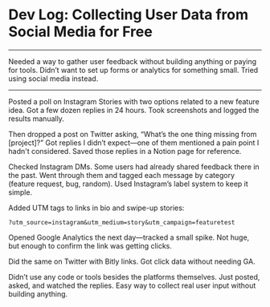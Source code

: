 # Dev Log: Collecting User Data from Social Media for Free

---

Needed a way to gather user feedback without building anything or paying for tools. Didn’t want to set up forms or analytics for something small. Tried using social media instead.

---

Posted a poll on Instagram Stories with two options related to a new feature idea. Got a few dozen replies in 24 hours. Took screenshots and logged the results manually.

Then dropped a post on Twitter asking, “What’s the one thing missing from [project]?” Got replies I didn’t expect—one of them mentioned a pain point I hadn't considered. Saved those replies in a Notion page for reference.

Checked Instagram DMs. Some users had already shared feedback there in the past. Went through them and tagged each message by category (feature request, bug, random). Used Instagram’s label system to keep it simple.

Added UTM tags to links in bio and swipe-up stories:

```
?utm_source=instagram&utm_medium=story&utm_campaign=featuretest
```

Opened Google Analytics the next day—tracked a small spike. Not huge, but enough to confirm the link was getting clicks.

Did the same on Twitter with Bitly links. Got click data without needing GA.

Didn’t use any code or tools besides the platforms themselves. Just posted, asked, and watched the replies. Easy way to collect real user input without building anything. 